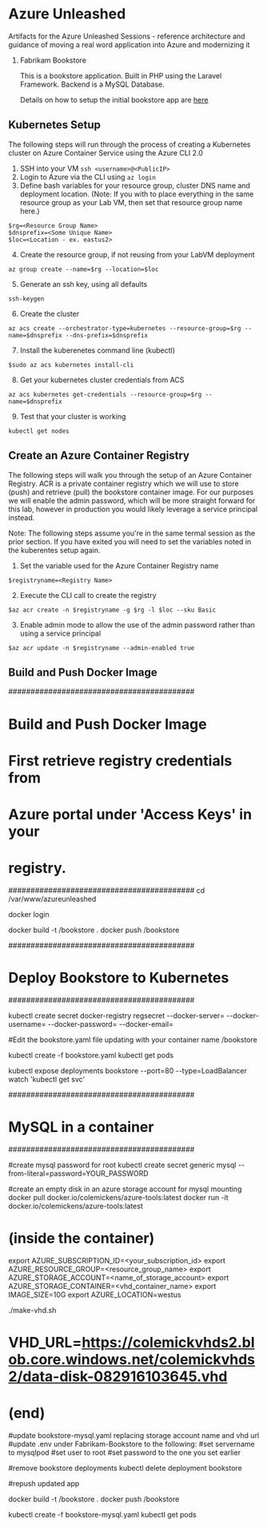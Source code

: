 # Azure Unleashed
Artifacts for the Azure Unleashed Sessions - reference architecture and guidance of moving a real word application into Azure and modernizing it

1. Fabrikam Bookstore

    This is a bookstore application. Built in PHP using the Laravel Framework. Backend is a MySQL Database.

    Details on how to setup the initial bookstore app are [here](Fabrikam-Bookstore/readme.md)
    
## Kubernetes Setup  
The following steps will run through the process of creating a Kubernetes cluster on Azure Container Service using the Azure CLI 2.0

1) SSH into your VM `ssh <username>@<PublicIP>`
2) Login to Azure via the CLI using `az login`
3) Define bash variables for your resource group, cluster DNS name and deployment location. (Note: If you with to place everything in the same resource group as your Lab VM, then set that resource group name here.)
```
$rg=<Resource Group Name>
$dnsprefix=<Some Unique Name>
$loc=<Location - ex. eastus2>
```
4) Create the resource group, if not reusing from your LabVM deployment
```    
az group create --name=$rg --location=$loc
```
5) Generate an ssh key, using all defaults
```
ssh-keygen
```
6) Create the cluster
```
az acs create --orchestrator-type=kubernetes --resource-group=$rg --name=$dnsprefix --dns-prefix=$dnsprefix
```
7) Install the kuberenetes command line (kubectl)
```
$sudo az acs kubernetes install-cli
```
8) Get your kubernetes cluster credentials from ACS
```
az acs kubernetes get-credentials --resource-group=$rg --name=$dnsprefix
```
9) Test that your cluster is working
```
kubectl get nodes
```

## Create an Azure Container Registry
The following steps will walk you through the setup of an Azure Container Registry. ACR is a private container registry which we will use to store (push) and retrieve (pull) the bookstore container image. For our purposes we will enable the admin password, which will be more straight forward for this lab, however in production you would likely leverage a service principal instead. 

Note: The following steps assume you're in the same termal session as the prior section. If you have exited you will need to set the variables noted in the kuberentes setup again.

 1) Set the variable used for the Azure Container Registry name
```
$registryname=<Registry Name>
```
2) Execute the CLI call to create the registry
```
$az acr create -n $registryname -g $rg -l $loc --sku Basic
```
3) Enable admin mode to allow the use of the admin password rather than using a service principal
```
$az acr update -n $registryname --admin-enabled true
```

## Build and Push Docker Image
##########################################
# Build and Push Docker Image
#
# First retrieve registry credentials from 
# Azure portal under 'Access Keys' in your
# registry.
##########################################
cd /var/www/azureunleashed

docker login <registry login server>

docker build -t <registry login server>/bookstore .
docker push <registry login server>/bookstore

##########################################
# Deploy Bookstore to Kubernetes
##########################################

kubectl create secret docker-registry regsecret --docker-server=<registry login server> --docker-username=<registry username> --docker-password=<registry password> --docker-email=<your-email>

#Edit the bookstore.yaml file updating with your container name <registry login server>/bookstore

kubectl create -f bookstore.yaml
kubectl get pods

kubectl expose deployments bookstore --port=80 --type=LoadBalancer
watch 'kubectl get svc'


##########################################
# MySQL in a container
##########################################

#create mysql password for root
kubectl create secret generic mysql --from-literal=password=YOUR_PASSWORD

#create an empty disk in an azure storage account for mysql mounting
docker pull docker.io/colemickens/azure-tools:latest
docker run -it docker.io/colemickens/azure-tools:latest

# (inside the container)

export AZURE_SUBSCRIPTION_ID=<your_subscription_id>
export AZURE_RESOURCE_GROUP=<resource_group_name>
export AZURE_STORAGE_ACCOUNT=<name_of_storage_account>
export AZURE_STORAGE_CONTAINER=<vhd_container_name>
export IMAGE_SIZE=10G
export AZURE_LOCATION=westus

./make-vhd.sh
# VHD_URL=https://colemickvhds2.blob.core.windows.net/colemickvhds2/data-disk-082916103645.vhd
# (end)


#update bookstore-mysql.yaml replacing storage account name and vhd url
#update .env under Fabrikam-Bookstore to the following:
#set servername to mysqlpod
#set user to root
#set password to the one you set earlier


#remove bookstore deployments
kubectl delete deployment bookstore

#repush updated app

docker build -t <registry login server>/bookstore .
docker push <registry login server>/bookstore

kubectl create -f bookstore-mysql.yaml
kubectl get pods


